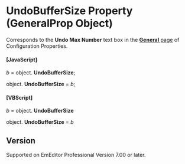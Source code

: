 # UndoBufferSize Property (GeneralProp Object)

Corresponds to the **Undo Max Number** text box in the
[**General** page](../../dlg/properties/general/index) of Configuration Properties.

#### \[JavaScript\]

_b_ =
object. **UndoBufferSize**;

object. **UndoBufferSize** = _b_;

#### \[VBScript\]

_b_ =
object. **UndoBufferSize**

object. **UndoBufferSize** = _b_

## Version

Supported on EmEditor Professional Version 7.00 or later.
